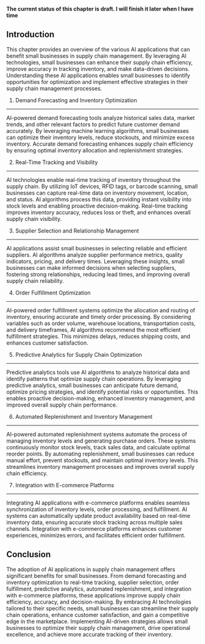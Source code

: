 **The current status of this chapter is draft. I will finish it later when I have time**

Introduction
------------

This chapter provides an overview of the various AI applications that can benefit small businesses in supply chain management. By leveraging AI technologies, small businesses can enhance their supply chain efficiency, improve accuracy in tracking inventory, and make data-driven decisions. Understanding these AI applications enables small businesses to identify opportunities for optimization and implement effective strategies in their supply chain management processes.

1. Demand Forecasting and Inventory Optimization
------------------------------------------------

AI-powered demand forecasting tools analyze historical sales data, market trends, and other relevant factors to predict future customer demand accurately. By leveraging machine learning algorithms, small businesses can optimize their inventory levels, reduce stockouts, and minimize excess inventory. Accurate demand forecasting enhances supply chain efficiency by ensuring optimal inventory allocation and replenishment strategies.

2. Real-Time Tracking and Visibility
------------------------------------

AI technologies enable real-time tracking of inventory throughout the supply chain. By utilizing IoT devices, RFID tags, or barcode scanning, small businesses can capture real-time data on inventory movement, location, and status. AI algorithms process this data, providing instant visibility into stock levels and enabling proactive decision-making. Real-time tracking improves inventory accuracy, reduces loss or theft, and enhances overall supply chain visibility.

3. Supplier Selection and Relationship Management
-------------------------------------------------

AI applications assist small businesses in selecting reliable and efficient suppliers. AI algorithms analyze supplier performance metrics, quality indicators, pricing, and delivery times. Leveraging these insights, small businesses can make informed decisions when selecting suppliers, fostering strong relationships, reducing lead times, and improving overall supply chain reliability.

4. Order Fulfillment Optimization
---------------------------------

AI-powered order fulfillment systems optimize the allocation and routing of inventory, ensuring accurate and timely order processing. By considering variables such as order volume, warehouse locations, transportation costs, and delivery timeframes, AI algorithms recommend the most efficient fulfillment strategies. This minimizes delays, reduces shipping costs, and enhances customer satisfaction.

5. Predictive Analytics for Supply Chain Optimization
-----------------------------------------------------

Predictive analytics tools use AI algorithms to analyze historical data and identify patterns that optimize supply chain operations. By leveraging predictive analytics, small businesses can anticipate future demand, optimize pricing strategies, and identify potential risks or opportunities. This enables proactive decision-making, enhanced inventory management, and improved overall supply chain performance.

6. Automated Replenishment and Inventory Management
---------------------------------------------------

AI-powered automated replenishment systems automate the process of managing inventory levels and generating purchase orders. These systems continuously monitor stock levels, track sales data, and calculate optimal reorder points. By automating replenishment, small businesses can reduce manual effort, prevent stockouts, and maintain optimal inventory levels. This streamlines inventory management processes and improves overall supply chain efficiency.

7. Integration with E-commerce Platforms
----------------------------------------

Integrating AI applications with e-commerce platforms enables seamless synchronization of inventory levels, order processing, and fulfillment. AI systems can automatically update product availability based on real-time inventory data, ensuring accurate stock tracking across multiple sales channels. Integration with e-commerce platforms enhances customer experiences, minimizes errors, and facilitates efficient order fulfillment.

Conclusion
----------

The adoption of AI applications in supply chain management offers significant benefits for small businesses. From demand forecasting and inventory optimization to real-time tracking, supplier selection, order fulfillment, predictive analytics, automated replenishment, and integration with e-commerce platforms, these applications improve supply chain efficiency, accuracy, and decision-making. By embracing AI technologies tailored to their specific needs, small businesses can streamline their supply chain operations, enhance customer satisfaction, and gain a competitive edge in the marketplace. Implementing AI-driven strategies allows small businesses to optimize their supply chain management, drive operational excellence, and achieve more accurate tracking of their inventory.
